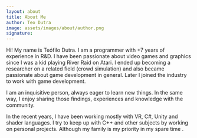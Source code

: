 ```yaml
---
layout: about
title: About Me
author: Teo Dutra
image: assets/images/about/author.png
signature: 
---
```


Hi! My name is Teófilo Dutra. I am a programmer with +7 years of experience in R&D. I have been passionate about video games and graphics since I was a kid playing River Raid on Atari. I ended up becoming a researcher on a related field (crowd simulation) and also became passionate about game development in general. Later I joined the industry to work with game development.

I am an inquisitive person, always eager to learn new things. In the same way, I enjoy sharing those findings, experiences and knowledge with the community.

In the recent years, I have been working mostly with VR, C#, Unity and shader languages. I try to keep up with C++ and other subjects by working on personal projects. Although my family is my priority in my spare time <i class="ti-heart"></i>.